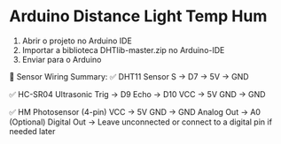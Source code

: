 # Arduino Distance Light Temp Hum

1. Abrir o projeto no Arduino IDE
2. Importar a biblioteca DHTlib-master.zip no Arduino-IDE
3. Enviar para o Arduino

🔌 Sensor Wiring Summary:
✅ DHT11 Sensor
S → D7
→ 5V
→ GND

✅ HC-SR04 Ultrasonic
Trig → D9
Echo → D10
VCC → 5V
GND → GND

✅ HM Photosensor (4-pin)
VCC → 5V
GND → GND
Analog Out → A0
(Optional) Digital Out → Leave unconnected or connect to a digital pin if needed later